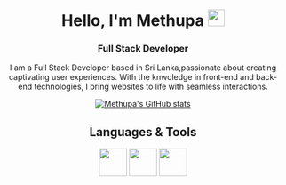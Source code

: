 <h1 align="center">Hello, I'm Methupa <img src="https://media.giphy.com/media/hvRJCLFzcasrR4ia7z/giphy.gif" width="30px"/></h1>
<h3 align="center">Full Stack Developer</h3>

<p align="center">
  I am a Full Stack Developer based in Sri Lanka,passionate about creating captivating user experiences. With the knwoledge in front-end and back-end technologies, I bring websites   to life with seamless interactions.
</p>

<div align="center">
  
[![Methupa's GitHub stats](https://github-readme-stats.vercel.app/api?username=methupaPerera&hide=prs,contribs&show_icons=true&theme=tokyonight)](https://github.com/methupaPerera/github-readme-stats)

</div>

<h2 align="center">Languages & Tools</h2>

<div align="center">
  <img src="https://github.com/methupaPerera/methupaPerera/assets/108886352/7c06ebd2-73de-4247-a9fd-cb8ee6abdbb7" width="50" />
  <img src="https://github.com/methupaPerera/methupaPerera/assets/108886352/1f9824bf-fee0-4da4-b63a-d0e29ffa9199" width="50" />
  <img src="https://github.com/methupaPerera/methupaPerera/assets/108886352/cee36cbf-655c-4d5d-952f-f0ee93b28669" width="50" />
</div>

